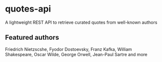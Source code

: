 # quotes-api
A lightweight REST API to retrieve curated quotes from well-known authors

## Featured authors
Friedrich Nietzscshe, Fyodor Dostoevsky, Franz Kafka, William Shakespeare, Oscar Wilde, George Orwell, Jean-Paul Sartre and more
